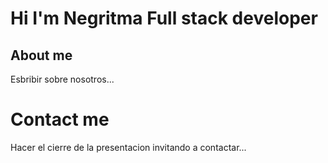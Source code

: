 # Hi I'm Negritma Full stack developer

## About me

Esbribir sobre nosotros...

# Contact me 

Hacer el cierre de la presentacion invitando a contactar...
